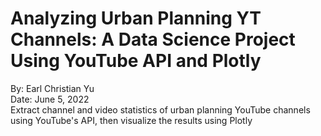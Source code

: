 # Analyzing Urban Planning YT Channels: A Data Science Project Using YouTube API and Plotly
By: Earl Christian Yu <br/>
Date: June 5, 2022 <br/>
Extract channel and video statistics of urban planning YouTube channels using YouTube's API, then visualize the results using Plotly
